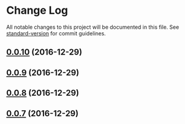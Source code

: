 # Change Log

All notable changes to this project will be documented in this file. See [standard-version](https://github.com/conventional-changelog/standard-version) for commit guidelines.

<a name="0.0.10"></a>
## [0.0.10](https://github.com/framework-performance/react/compare/v0.0.9...v0.0.10) (2016-12-29)



<a name="0.0.9"></a>
## [0.0.9](https://github.com/framework-performance/react/compare/v0.0.8...v0.0.9) (2016-12-29)



<a name="0.0.8"></a>
## [0.0.8](https://github.com/framework-performance/react/compare/v0.0.7...v0.0.8) (2016-12-29)



<a name="0.0.7"></a>
## [0.0.7](https://github.com/framework-performance/react/compare/v0.0.6...v0.0.7) (2016-12-29)
